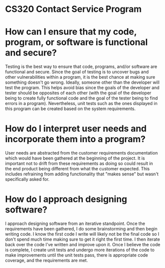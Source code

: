 # CS320 Contact Service Program

# How can I ensure that my code, program, or software is functional and secure?
Testing is the best way to ensure that code, programs, and/or software are functional and secure. Since the goal of testing is to uncover bugs and other vulnerabilities within a program, it is the best chance at making sure something doesn't go wrong. Ideally, someone other than the developer will test the program. This helps avoid bias since the goals of the developer and tester should be opposites of each other (with the goal of the developer being to create fully functional code and the goal of the tester being to find errors in a program). Nevertheless, unit tests such as the ones displayed in this program can be created based on the system requirements.

# How do I interpret user needs and incorporate them into a program?
User needs are abstracted from the customer requirements documentation which would have been gathered at the beginning of the project. It is important not to drift from these requirements as doing so could result in the end product being different from what the customer expected. This includes refraining from adding functionality that "makes sense" but wasn't specifically asked for.

# How do I approach designing software?
I approach designing software from an iterative standpoint. Once the requirements have been gathered, I do some brainstorming and then begin writing code. I know the first code I write will likely not be the final code so I don't spend much time making sure to get it right the first time. I then iterate back over the code I've written and improve upon it. Once I believe the code is complete, I create unit tests and undergo more iterations of the code to make improvements until the unit tests pass, there is appropriate code coverage, and the requirements are met.
